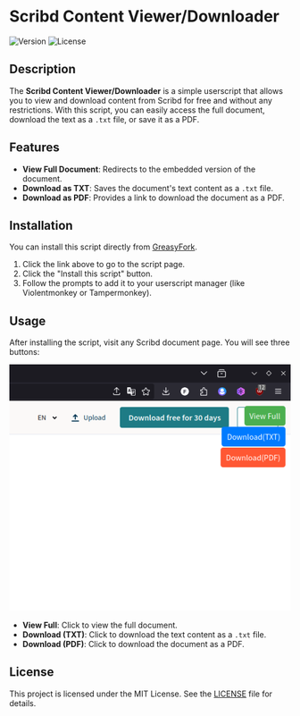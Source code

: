 # Scribd Content Viewer/Downloader

![Version](https://img.shields.io/badge/version-1.03-blue.svg) ![License](https://img.shields.io/badge/license-MIT-green.svg)

## Description

The **Scribd Content Viewer/Downloader** is a simple userscript that allows you to view and download content from Scribd for free and without any restrictions. With this script, you can easily access the full document, download the text as a `.txt` file, or save it as a PDF.

## Features

- **View Full Document**: Redirects to the embedded version of the document.
- **Download as TXT**: Saves the document's text content as a `.txt` file.
- **Download as PDF**: Provides a link to download the document as a PDF.

## Installation

You can install this script directly from [GreasyFork](https://greasyfork.org/en/scripts/523652-scribd-content-viewer-downloader).

1. Click the link above to go to the script page.
2. Click the "Install this script" button.
3. Follow the prompts to add it to your userscript manager (like Violentmonkey or Tampermonkey).

## Usage

After installing the script, visit any Scribd document page. You will see three buttons:

![Buttons](https://github.com/FENZIGO/Scribd-Content-Viewer-Downloader/blob/main/scribd_screen.png)

- **View Full**: Click to view the full document.
- **Download (TXT)**: Click to download the text content as a `.txt` file.
- **Download (PDF)**: Click to download the document as a PDF.

## License

This project is licensed under the MIT License. See the [LICENSE](LICENSE) file for details.
